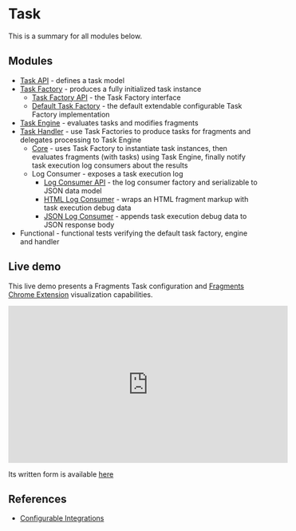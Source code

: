 # Task
This is a summary for all modules below.

## Modules
- [Task API](https://github.com/Knotx/knotx-fragments/tree/master/task/api) - defines a task model
- [Task Factory](https://github.com/Knotx/knotx-fragments/tree/master/task/factory) - produces a fully initialized task instance
  - [Task Factory API](https://github.com/Knotx/knotx-fragments/tree/master/task/factory/api) - the Task Factory interface 
  - [Default Task Factory](https://github.com/Knotx/knotx-fragments/tree/master/task/factory/default) - the default extendable configurable Task Factory implementation
- [Task Engine](https://github.com/Knotx/knotx-fragments/tree/master/task/engine) - evaluates tasks and modifies fragments
- [Task Handler](https://github.com/Knotx/knotx-fragments/tree/master/task/handler) - use Task Factories to produce tasks for fragments and delegates processing to Task Engine
  - [Core](https://github.com/Knotx/knotx-fragments/tree/master/task/core) - uses Task Factory to instantiate task instances, then evaluates fragments (with tasks) using Task Engine, finally notify task execution log consumers about the results
  - Log Consumer - exposes a task execution log
    - [Log Consumer API](https://github.com/Knotx/knotx-fragments/tree/master/task/handler/log/api) - the log consumer factory and serializable to JSON data model
    - [HTML Log Consumer](https://github.com/Knotx/knotx-fragments/tree/master/task/handler/log/html) - wraps an HTML fragment markup with task execution debug data
    - [JSON Log Consumer](https://github.com/Knotx/knotx-fragments/tree/master/task/handler/log/json) - appends task execution debug data to JSON response body
- Functional - functional tests verifying the default task factory, engine and handler

## Live demo
This live demo presents a Fragments Task configuration and [Fragments Chrome Extension](https://github.com/Knotx/knotx-fragments-chrome-extension) 
visualization capabilities.

<iframe width="560" height="315" src="https://www.youtube.com/embed/EWoHqzYGv0w" frameborder="0" allow="accelerometer; autoplay; encrypted-media; gyroscope; picture-in-picture" allowfullscreen></iframe>

Its written form is available [here](https://knotx.io/tutorials/chrome-extension/2_2/)

## References
- [Configurable Integrations](https://knotx.io/blog/configurable-integrations/)
